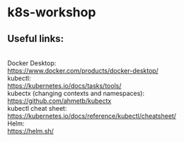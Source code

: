 # k8s-workshop

## Useful links:
\
Docker Desktop:  
https://www.docker.com/products/docker-desktop/
\
kubectl:  
https://kubernetes.io/docs/tasks/tools/
\
kubectx (changing contexts and namespaces):  
https://github.com/ahmetb/kubectx
\
kubectl cheat sheet:  
https://kubernetes.io/docs/reference/kubectl/cheatsheet/
\
Helm:  
https://helm.sh/